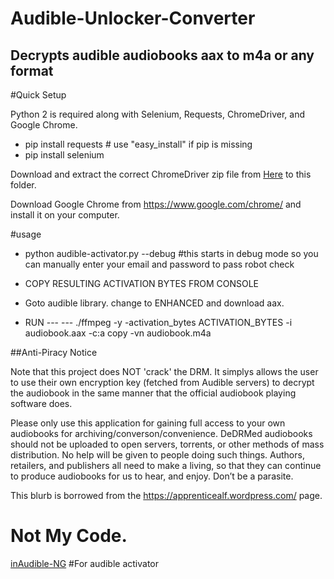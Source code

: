 # Audible-Unlocker-Converter
## Decrypts audible audiobooks aax to m4a or any format


#Quick Setup

Python 2 is required along with Selenium, Requests, ChromeDriver, and Google Chrome.


- pip install requests  # use "easy_install" if pip is missing
- pip install selenium


Download and extract the correct ChromeDriver zip file from [Here](https://sites.google.com/a/chromium.org/chromedriver/downloads) to this folder.

Download Google Chrome from https://www.google.com/chrome/ and install it on your computer.

#usage 

- python audible-activator.py --debug #this starts in debug mode so you can manually enter your email and password to pass robot check

- COPY RESULTING ACTIVATION BYTES FROM CONSOLE

- Goto audible library. change to ENHANCED and download aax.

- RUN --- ---        ./ffmpeg -y -activation_bytes ACTIVATION_BYTES -i audiobook.aax -c:a copy -vn audiobook.m4a

##Anti-Piracy Notice

Note that this project does NOT 'crack' the DRM. It simplys allows the user to use their own encryption key (fetched from Audible servers) to decrypt the audiobook in the same manner that the official audiobook playing software does.

Please only use this application for gaining full access to your own audiobooks for archiving/converson/convenience. DeDRMed audiobooks should not be uploaded to open servers, torrents, or other methods of mass distribution. No help will be given to people doing such things. Authors, retailers, and publishers all need to make a living, so that they can continue to produce audiobooks for us to hear, and enjoy. Don’t be a parasite.

This blurb is borrowed from the https://apprenticealf.wordpress.com/ page.



# Not My Code.

[inAudible-NG](https://github.com/inAudible-NG/audible-activator) #For audible activator
